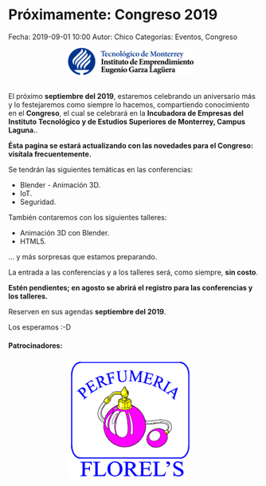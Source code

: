 Próximamente: Congreso 2019
==================================

Fecha: 2019-09-01 10:00
Autor:  Chico
Categorías: Eventos, Congreso

<center>
<img class="img-responsive" style="width:50%;height:auto;margin-right:12px;" src="2018-09-07-congreso/logoTecInstituto_new.png" alt="Sede Congreso 2018" width="325" height="250">
</center>

<br />

<!-- break -->

El próximo **septiembre del 2019**, estaremos celebrando un aniversario más y lo festejaremos como siempre lo hacemos, compartiendo conocimiento en el **Congreso**, el cual se celebrará en la **Incubadora de Empresas del Instituto Tecnológico y de Estudios Superiores de Monterrey, Campus Laguna.**.

**Ésta pagina se estará actualizando con las novedades para el Congreso: visítala frecuentemente.**

Se tendrán las siguientes temáticas en las conferencias:

* Blender - Animación 3D.
* IoT.
* Seguridad.

También contaremos con los siguientes talleres:

* Animación 3D con Blender.
* HTML5.

... y más sorpresas que estamos preparando.

La entrada a las conferencias y a los talleres será, como siempre, **sin costo**.

**Estén pendientes; en agosto se abrirá el registro para las conferencias y los talleres.**

Reserven en sus agendas **septiembre del 2019**.

Los esperamos :-D

#### Patrocinadores:

<center>
<img class="img-responsive" style="width:50%;height:auto;margin-right:12px;" src="2019-09-01-avances-congreso-2019/Perfumeria_Florels_blanco.png" alt="Florels" width="325" height="250">
</center>

